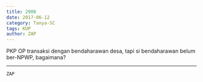 ```yaml
---
title: 2900
date: 2017-06-12
category: Tanya-SC
tags: KUP
author: ZAP
---
```


PKP OP transaksi dengan bendaharawan desa, tapi si bendaharawan belum ber-NPWP, bagaimana?

---



`ZAP`
